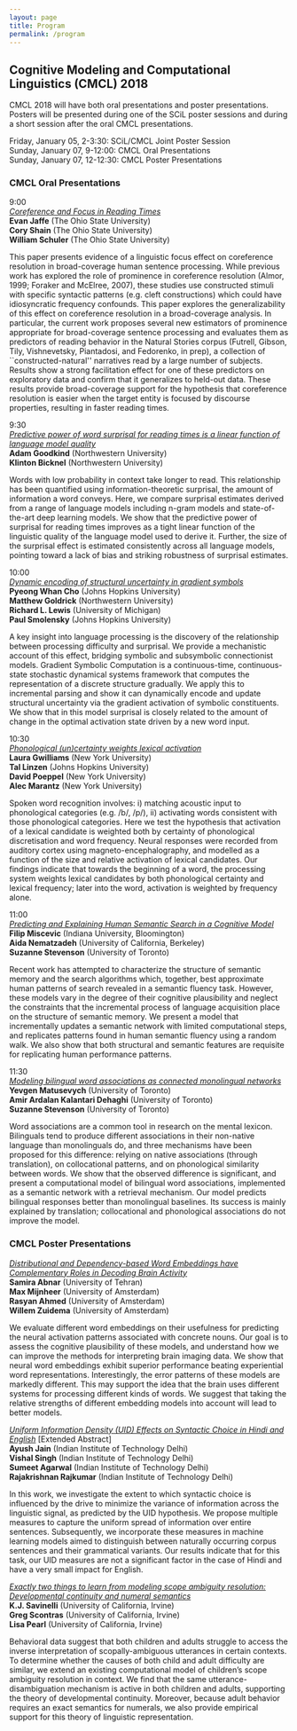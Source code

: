 ```yaml
---
layout: page
title: Program
permalink: /program
---
```


## Cognitive Modeling and Computational Linguistics (CMCL) 2018

CMCL 2018 will have both oral presentations and poster presentations. Posters will be presented during one of the SCiL poster sessions and during a short session after the oral CMCL presentations. 

Friday, January 05, 2-3:30: SCiL/CMCL Joint Poster Session  
Sunday, January 07, 9-12:00: CMCL Oral Presentations  
Sunday, January 07, 12-12:30: CMCL Poster Presentations

### CMCL Oral Presentations

9:00  
[*Coreference and Focus in Reading Times*](files/jaffe_etal.pdf)  
**Evan Jaffe** (The Ohio State University)  
**Cory Shain** (The Ohio State University)  
**William Schuler** (The Ohio State University)

This paper presents evidence of a linguistic focus effect on coreference resolution in broad-coverage human sentence processing. While previous work has explored the role of prominence in coreference resolution (Almor, 1999; Foraker and McElree, 2007), these studies use constructed stimuli with specific syntactic patterns (e.g. cleft constructions) which could have idiosyncratic frequency confounds. This paper explores the generalizability of this effect on coreference resolution in a broad-coverage analysis. In particular, the current work proposes several new estimators of prominence appropriate for broad-coverage sentence processing and evaluates them as predictors of reading behavior in the Natural Stories corpus (Futrell, Gibson, Tily, Vishnevetsky, Piantadosi, and Fedorenko, in prep), a collection of ``constructed-natural'' narratives read by a large number of subjects. Results show a strong facilitation effect for one of these predictors on exploratory data and confirm that it generalizes to held-out data. These results provide broad-coverage support for the hypothesis that coreference resolution is easier when the target entity is focused by discourse properties, resulting in faster reading times.

9:30  
[*Predictive power of word surprisal for reading times is a linear function of language model quality*](files/goodkind_bicknell.pdf)  
**Adam Goodkind** (Northwestern University)  
**Klinton Bicknel** (Northwestern University)

Words with low probability in context take longer to read. This relationship has been quantified using information-theoretic surprisal, the amount of information a word conveys. Here, we compare surprisal estimates derived from a range of language models including n-gram models and state-of-the-art deep learning models. We show that the predictive power of surprisal for reading times improves as a tight linear function of the linguistic quality of the language model used to derive it. Further, the size of the surprisal effect is estimated consistently across all language models, pointing toward a lack of bias and striking robustness of surprisal estimates.

10:00  
[*Dynamic encoding of structural uncertainty in gradient symbols*](files/cho_etal.pdf)  
**Pyeong Whan Cho** (Johns Hopkins University)  
**Matthew Goldrick** (Northwestern University)  
**Richard L. Lewis** (University of Michigan)  
**Paul Smolensky** (Johns Hopkins University)

A key insight into language processing is the discovery of the relationship between processing difficulty and surprisal. We provide a mechanistic account of this effect, bridging symbolic and subsymbolic connectionist models. Gradient Symbolic Computation is a continuous-time, continuous-state stochastic dynamical systems framework that computes the representation of a discrete structure gradually. We apply this to incremental parsing and show it can dynamically encode and update structural uncertainty via the gradient activation of symbolic constituents. We show that in this model surprisal is closely related to the amount of change in the optimal activation state driven by a new word input.

10:30  
[*Phonological (un)certainty weights lexical activation*](files/gwilliams_etal.pdf)  
**Laura Gwilliams** (New York University)  
**Tal Linzen** (Johns Hopkins University)  
**David Poeppel** (New York University)  
**Alec Marantz** (New York University)

Spoken word recognition involves: i) matching acoustic input to phonological categories (e.g. /b/, /p/), ii) activating words consistent with those phonological categories. Here we test the hypothesis that activation of a lexical candidate is weighted both by certainty of phonological discretisation and word frequency. Neural responses were recorded from auditory cortex using magneto-encephalography, and modelled as a function of the size and relative activation of lexical candidates. Our findings indicate that towards the beginning of a word, the processing system weights lexical candidates by both phonological certainty and lexical frequency; later into the word, activation is weighted by frequency alone.

11:00  
[*Predicting and Explaining Human Semantic Search in a Cognitive Model*](files/miscevic_etal.pdf)  
**Filip Miscevic** (Indiana University, Bloomington)  
**Aida Nematzadeh** (University of California, Berkeley)  
**Suzanne Stevenson** (University of Toronto)

Recent work has attempted to characterize the structure of semantic memory and the search algorithms which, together, best approximate human patterns of search revealed in a semantic fluency task. However, these models vary in the degree of their cognitive plausibility and neglect the constraints that the incremental process of language acquisition place on the structure of semantic memory. We present a model that incrementally updates a semantic network with limited computational steps, and replicates patterns found in human semantic fluency using a random walk. We also show that both structural and semantic features are requisite for replicating human performance patterns.

11:30  
[*Modeling bilingual word associations as connected monolingual networks*](files/matusevych_etal.pdf)  
**Yevgen Matusevych** (University of Toronto)  
**Amir Ardalan Kalantari Dehaghi** (University of Toronto)  
**Suzanne Stevenson** (University of Toronto)

Word associations are a common tool in research on the mental lexicon. Bilinguals tend to produce different associations in their non-native language than monolinguals do, and three mechanisms have been proposed for this difference: relying on native associations (through translation), on collocational patterns, and on phonological similarity between words. We show that the observed difference is significant, and present a computational model of bilingual word associations, implemented as a semantic network with a retrieval mechanism. Our model predicts bilingual responses better than monolingual baselines. Its success is mainly explained by translation; collocational and phonological associations do not improve the model.

### CMCL Poster Presentations

[*Distributional and Dependency-based Word Embeddings have Complementary Roles in Decoding Brain Activity*](files/abnar_etal.pdf)   
**Samira Abnar** (University of Tehran)  
**Max Mijnheer** (University of Amsterdam)  
**Rasyan Ahmed** (University of Amsterdam)  
**Willem Zuidema** (University of Amsterdam)  

We evaluate different word embeddings on their usefulness for predicting the neural activation patterns associated with concrete nouns. Our goal is to assess the cognitive plausibility of these models, and understand how we can improve the methods for interpreting brain imaging data. We show that neural word embeddings exhibit superior performance beating experiential word representations. Interestingly, the error patterns of these models are markedly different. This may support the idea that the brain uses different systems for processing different kinds of words. We suggest that taking the relative strengths of different embedding models into account will lead to better models.

[*Uniform Information Density (UID) Effects on Syntactic Choice in Hindi and English*](files/jain_etal.pdf) \[Extended Abstract\]  
**Ayush Jain** (Indian Institute of Technology Delhi)  
**Vishal Singh** (Indian Institute of Technology Delhi)  
**Sumeet Agarwal** (Indian Institute of Technology Delhi)  
**Rajakrishnan Rajkumar** (Indian Institute of Technology Delhi)

In this work, we investigate the extent to which syntactic choice is influenced by the drive to minimize the variance of information across the linguistic signal, as predicted by the UID hypothesis. We propose multiple measures to capture the uniform spread of information over entire sentences. Subsequently, we incorporate these measures in machine learning models aimed to distinguish between naturally occurring corpus sentences and their grammatical variants. Our results indicate that for this task, our UID measures are not a significant factor in the case of Hindi and have a very small impact for English.

[*Exactly two things to learn from modeling scope ambiguity resolution: Developmental continuity and numeral semantics*](files/savinelli_etal.pdf)  
**K.J. Savinelli** (University of California, Irvine)  
**Greg Scontras** (University of California, Irvine)  
**Lisa Pearl** (University of California, Irvine)

Behavioral data suggest that both children and adults struggle to access the inverse interpretation of scopally-ambiguous utterances in certain contexts. To determine whether the causes of both child and adult difficulty are similar, we extend an existing computational model of children’s scope ambiguity resolution in context. We find that the same utterance-disambiguation mechanism is active in both children and adults, supporting the theory of developmental continuity. Moreover, because adult behavior requires an exact semantics for numerals, we also provide empirical support for this theory of linguistic representation.